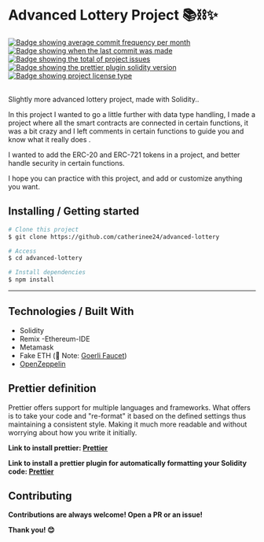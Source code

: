 <h1 aling="center">Advanced Lottery Project 📚⛓✨</h1>


<a href="https://github.com/catherinee24/advanced-lottery/commits/main" target="_blank">
<img src="https://img.shields.io/github/commit-activity/m/catherinee24/advanced-lottery" alt="Badge showing average commit frequency per month"/>
  </a>

  <a href="https://github.com/catherinee24/advanced-lottery/commits/main" target="_blank">
    <img src="https://img.shields.io/github/last-commit/catherinee24/advanced-lottery" alt="Badge showing when the last commit was made"/>
  </a>

  <a href="https://github.com/catherinee24/advanced-lottery/issues" target="_blank">
    <img src="https://img.shields.io/github/issues/catherinee24/advanced-lottery" alt="Badge showing the total of project issues"/>
  </a>

  <a href="https://www.npmjs.com/package/prettier-plugin-solidity" target="_blank">
    <img src="https://img.shields.io/badge/prettier%20plugin%20solidity-1.0.0-pink.svg" alt="Badge showing the prettier plugin solidity version"/>
  </a>

  <a href="https://github.com/maurodesouza/profile-readme-generator/blob/master/LICENSE.md" target="_blank">
    <img alt="Badge showing project license type" src="https://img.shields.io/github/license/maurodesouza/profile-readme-generator?color=f85149">
  </a>

  <br>
  <br>

<p> Slightly more advanced lottery project, made with Solidity..</p>
<p>In this project I wanted to go a little further with data type handling, I made a project where all the smart contracts are connected in certain functions, it was a bit crazy and I left comments in certain functions to guide you and know what it really does .</p>
<p>I wanted to add the ERC-20 and ERC-721 tokens in a project, and better handle security in certain functions.</p>
<p>I hope you can practice with this project, and add or customize anything you want.</p>

<h2> Installing / Getting started </h2>

```bash
# Clone this project
$ git clone https://github.com/catherinee24/advanced-lottery

# Access
$ cd advanced-lottery

# Install dependencies
$ npm install

``` 
<hr>

<h2> Technologies / Built With </h2>

- Solidity
- Remix -Ethereum-IDE
- Metamask
- Fake ETH (🚨 Note: <a href="https://goerlifaucet.com/"> Goerli Faucet</a>)
- <a href="https://www.npmjs.com/package/@openzeppelin/contracts"> OpenZeppelin</a>

<h2>Prettier definition </h2>
<p> Prettier offers support for multiple languages and frameworks. What <Prettier> offers is to take your code and "re-format" it based on the defined settings thus maintaining a consistent style. Making it much more readable and without worrying about how you write it initially.</p>

<p> <strong> Link to install prettier: <a href="https://prettier.io/docs/en/install.html">Prettier</a> <strong></p>
<p> <strong> Link to install a prettier plugin for automatically formatting your Solidity code: <a href="https://www.npmjs.com/package/prettier-plugin-solidity">Prettier</a> <strong></p>

<h2>Contributing</h2>

<p> Contributions are always welcome! Open a PR or an issue!</p>

<p> Thank you! 😊 </p>
